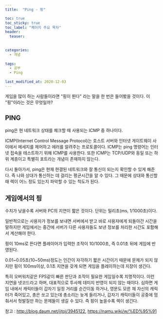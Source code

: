 ```yaml
---
title:  "Ping - 핑"

toc: true
toc_sticky: true
toc_label: "페이지 주요 목차"
header:
  teaser: 
  
  
categories:
  - 개념
  
tags:
  - 공부
  - Ping
  
last_modified_at: 2020-12-03
---
```


게임을 많이 하는 사람들이라면 "핑이 뛴다" 라는 말을 한 번은 들어봤을 것이다. 이 "핑"이라는 것은 무엇일까?

## PING

ping은 현 네트워크 상태를 체크할 때 사용되는 ICMP 중 하나이다. 

ICMP(Internet Control Message Protocol)는 호스트 서버와 인터넷 게이트웨이 사이에서 메세지를 제어하고 에러를 알려주는 프로토콜이다. ICMP는
ping 명령어는 인터넷 접속을 테스트하기 위해 ICMP를 사용한다. 또한 ICMP는 TCP/UDP와 동일 또는 하위 계층이고 특별히 포트라는 개념이 존재하지 않는다. 

다시 돌아가서, ping은 현재 현결된 네트워크와 잘 통신이 되는지 확인할 수 있게 해준다. 즉 나와 상대가 통신하는 데 걸리는 평균시간을 알 수 있다. 그 때문에
상대와 통신할 때 렉이 어느 정도 있는지 파악할 수 있는 척도가 된다. 

## 게임에서의 핑

수치가 낮을수록 서버와 PC의 지연이 짧은 것이다. 단위는 밀리초(ms, 1/1000초)이다. 

일반적으로는 사용자가 정보를 보내면 서버에서 받고 바로 사용자에게 되돌아간 시간을 말하지만 게임에서는 중간에 서버가 다른 사용자들도 보낸 정보를 처리한 시간도 포함해서 계산해야 한다.

핑이 10ms로 뜬다면 플레이어가 입력한 조작이 10/1000초, 즉 0.01초 뒤에 게임에 반영된다.

0.01~0.05초(10~50ms)정도는 인간이 자각하기 짧은 시간이기 때문에 문제가 되지 않지만 핑이 100ms이상, 0.1초 지연을 갖게 되면 게임을 플레이하는데 지장이 생긴다.

특히 오버워치같은 FPS같이 빠른 판단과 조작이 필요한 게임일수록 치명적이다. 이런 지연을 넷코드라고 하며, 대표적으로 투사체 데미지 반영이 되지 않는 때이다.
심하면 게임 내에서 캐릭터들이 갑자기 일정 거리를 순간이동 하거나, 영문도 모른 채 자신의 캐릭터가 죽어있고, 총은 쏘고 있는데 총소리는 늦게 들리거나, 갑자기 캐릭터들이 공중에 
멈춰서서 헛발질만 하는 문제들이 생길 수 있다. 즉 핑이 높을수록 렉이 생긴다.


참고 : http://blog.daum.net/jjtoj/3945122, https://namu.wiki/w/%ED%95%91
